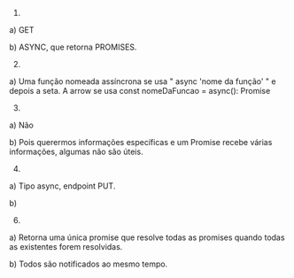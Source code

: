 1. 
a) GET

b) ASYNC, que retorna PROMISES.

2.
a) Uma função nomeada assíncrona se usa " async 'nome da função' " e depois a seta.
    A arrow se usa const nomeDaFuncao = async(): Promise<any>

3.
a) Não

b) Pois querermos informações específicas e um Promise<any> recebe várias informações, algumas não são úteis.


4.
a) Tipo async, endpoint PUT.

b)


6.
a) Retorna uma única promise que resolve todas as promises quando todas as existentes forem resolvidas.

b) Todos são notificados ao mesmo tempo.